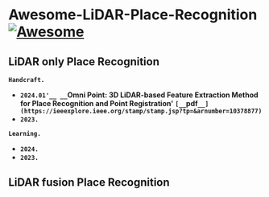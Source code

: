 # Awesome-LiDAR-Place-Recognition [![Awesome](https://awesome.re/badge.svg)](https://awesome.re)

## LiDAR only Place Recognition
__`Handcraft.`__
- __`2024.01'__ __`Omni Point: 3D LiDAR-based Feature Extraction Method for Place Recognition and Point Registration'__ __`[__`pdf`__](https://ieeexplore.ieee.org/stamp/stamp.jsp?tp=&arnumber=10378877)`__
- __`2023.`__

__`Learning.`__
- __`2024.`__
- __`2023.`__
  
## LiDAR fusion Place Recognition
